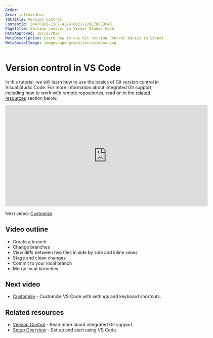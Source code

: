 ```yaml
---
Order:
Area: introvideos
TOCTitle: Version Control
ContentId: 2447F8EB-15F1-4279-B621-126C7B8EBF4B
PageTitle: Version control in Visual Studio Code
DateApproved: 10/11/2021
MetaDescription: Learn how to use Git version control basics in Visual Studio Code.
MetaSocialImage: images/opengraph/introvideos.png
---
```

# Version control in VS Code

In this tutorial, we will learn how to use the basics of Git version control in Visual Studio Code. For more information about integrated Git support, including how to work with remote repositories, read on in the [related resources](/docs/introvideos/versioncontrol.md#related-resources) section below.

<iframe src="https://www.microsoft.com/videoplayer/embed/RE4Mzrv" width="640" height="320" allowFullScreen="true" frameBorder="0"></iframe>

Next video: [Customize](/docs/introvideos/customize.md)

## Video outline

* Create a branch
* Change branches
* View diffs between two files in side by side and inline views
* Stage and clean changes
* Commit to your local branch
* Merge local branches

## Next video

* [Customize](/docs/introvideos/customize.md) - Customize VS Code with settings and keyboard shortcuts.

## Related resources

* [Version Control](/docs/editor/versioncontrol.md) - Read more about integrated Git support.
* [Setup Overview](/docs/setup/setup-overview.md) - Set up and start using VS Code.
